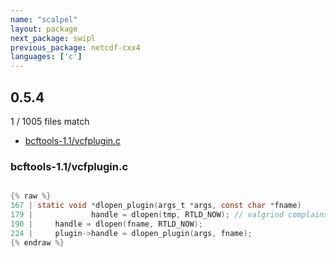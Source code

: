 ```yaml
---
name: "scalpel"
layout: package
next_package: swipl
previous_package: netcdf-cxx4
languages: ['c']
---
```

## 0.5.4
1 / 1005 files match

 - [bcftools-1.1/vcfplugin.c](#bcftools-11vcfpluginc)

### bcftools-1.1/vcfplugin.c

```c

{% raw %}
167 | static void *dlopen_plugin(args_t *args, const char *fname)
179 |             handle = dlopen(tmp, RTLD_NOW); // valgrind complains about unfreed memory, not our problem though
190 |     handle = dlopen(fname, RTLD_NOW);
224 |     plugin->handle = dlopen_plugin(args, fname);
{% endraw %}

```